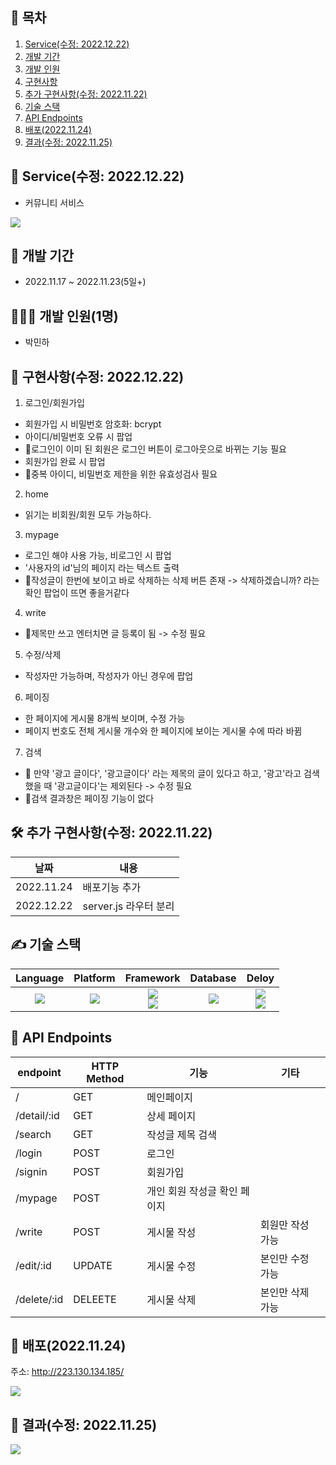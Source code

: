 ## 📎 목차
1. [Service(수정: 2022.12.22)](#-service수정-20221222)
2. [개발 기간](#-개발-기간)
3. [개발 인원](#-개발-인원1명)
4. [구현사항](#-구현사항)
5. [추가 구현사항(수정: 2022.11.22)](#-추가-구현사항수정-20221122)
6. [기술 스택](#-기술-스택)
7. [API Endpoints](#-api-endpoints)
8. [배포(2022.11.24)](#-배포20221124)
9. [결과(수정: 2022.11.25)](#-결과수정-20221125)


## 🚀 Service(수정: 2022.12.22)
- 커뮤니티 서비스

![](https://velog.velcdn.com/images/miracle-21/post/4c313690-03f5-4cd9-870b-30f4fe9e6a0f/image.png)

## 📆 개발 기간
- 2022.11.17 ~ 2022.11.23(5일+)

## 🧑🏻‍💻 개발 인원(1명)
- 박민하

## 📝 구현사항(수정: 2022.12.22)
1. 로그인/회원가입
- 회원가입 시 비밀번호 암호화: bcrypt
- 아이디/비밀번호 오류 시 팝업
- 🚫로그인이 이미 된 회원은 로그인 버튼이 로그아웃으로 바뀌는 기능 필요
- 회원가입 완료 시 팝업
- 🚫중복 아이디, 비밀번호 제한을 위한 유효성검사 필요

2. home
- 읽기는 비회원/회원 모두 가능하다.

3. mypage
- 로그인 해야 사용 가능, 비로그인 시 팝업
- '사용자의 id'님의 페이지 라는 텍스트 출력
- 🚫작성글이 한번에 보이고 바로 삭제하는 삭제 버튼 존재 -> 삭제하겠습니까? 라는 확인 팝업이 뜨면 좋을거같다

4. write
- 🚫제목만 쓰고 엔터치면 글 등록이 됨 -> 수정 필요

5. 수정/삭제
- 작성자만 가능하며, 작성자가 아닌 경우에 팝업

6. 페이징
- 한 페이지에 게시물 8개씩 보이며, 수정 가능
- 페이지 번호도 전체 게시물 개수와 한 페이지에 보이는 게시물 수에 따라 바뀜

7. 검색
- 🚫 만약 '광고 글이다', '광고글이다' 라는 제목의 글이 있다고 하고, '광고'라고 검색했을 때 '광고글이다'는 제외된다 -> 수정 필요
- 🚫검색 결과창은 페이징 기능이 없다

## 🛠 추가 구현사항(수정: 2022.11.22)
| 날짜 | 내용 |
-- | --
2022.11.24 | 배포기능 추가
2022.12.22 | server.js 라우터 분리


## ✍ 기술 스택
Language | Platform | Framework | Database | Deloy
| :----------------------------------------------------------------------------------------------------: | :----------------------------------------------------------------------------------------------------: | :--------------------------------------------------------------------------------------------------: | :----------------------------------------------------------------------------------------------------------: | :----------------------------------------------------------------------------------------------------------: 
<img src="https://img.shields.io/badge/JavaScript-F7DF1E?style=for-the-badge&logo=JavaScript&logoColor=white"> | <img src="https://img.shields.io/badge/Node.js-10.19.0-339933?style=for-the-badge&logo=Node.js&logoColor=white"> | <img src="https://img.shields.io/badge/express-4.18.2-000000?style=for-the-badge&logo=express&logoColor=white"> </br> <img src="https://img.shields.io/badge/Bootstrap-5.2.2-7952B3?style=for-the-badge&logo=Bootstrap&logoColor=white"> | <img src="https://img.shields.io/badge/MongoDB-5.0.14-47A248?style=for-the-badge&logo=MongoDB&logoColor=white"> | <img src="https://img.shields.io/badge/navercloud-03C75A?style=for-the-badge&logo=naver&logoColor=white"> </br> <img src="https://img.shields.io/badge/nginx-1.18.0-009639?style=for-the-badge&logo=nginx&logoColor=white">


## 🎯 API Endpoints
| endpoint | HTTP Method | 기능 | 기타
|----------|-------------| ---  | --
|/ | GET | 메인페이지 | 
|/detail/:id | GET | 상세 페이지
|/search | GET | 작성글 제목 검색 
|/login | POST | 로그인
|/signin | POST | 회원가입
|/mypage | POST | 개인 회원 작성글 확인 페이지
|/write | POST | 게시물 작성 | 회원만 작성 가능
|/edit/:id | UPDATE | 게시물 수정 | 본인만 수정 가능
|/delete/:id | DELEETE | 게시물 삭제 | 본인만 삭제 가능


## 🔖 배포(2022.11.24)
주소: http://223.130.134.185/

![](https://velog.velcdn.com/images/miracle-21/post/81fc918c-a505-4235-8d0e-37bb93d5f3b8/image.png)


## 🔖 결과(수정: 2022.11.25)
![](https://velog.velcdn.com/images/miracle-21/post/f851da54-7ffe-4681-8e2b-6e3f005fd7e8/image.gif)
